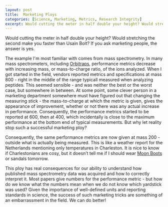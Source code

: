 ```yaml
---
layout: post
title:  Marketing Ploys
categories: [Science, Marketing, Metrics, Research Integrity]
excerpt: Would cutting the meter in half double your height? Would stretching the second make you faster than Usain Bolt? If you ask marketing people, the answer is yes.
---
```


Would cutting the meter in half double your height? Would stretching the second make you faster than Usain Bolt? If you ask marketing people, the answer is yes. 

The example I'm most familiar with comes from mass spectrometry. In many mass spectrometers, including [Orbitraps](https://doi.org/10.1016/j.jasms.2009.01.005), performance metrics decrease with increasing mass, or mass-to-charge ratio, of the ions analyzed. When I got started in the field, vendors reported metrics and specifications at mass 800 - right in the middle of the range typicall measured when analyzing peptides. This seemed sensible - and was neither the best or the worst case, but somewhere in between. At some point, some clever person in a marketing department somewhere must have figured out that changing the measuring stick - the mass-to-charge at which the metric is given, gives the appearance of improvement, whether or not there was any actual increase in performance. Consequently, the performance metrics started to be reported at 600, then at 400, which incidentally is close to the maximum performance at the bottom end of typical measurements. But why let reality stop such a successful marketing ploy? 

Consequently, the same performance metrics are now given at mass 200 - outside what is actually being measured. This is like a weather report for the Netherlands mentioning only temperatures in Charleston. It is nice to know if Charlestonians are cosy, but it doesn’t tell me if I should wear [Moon Boots](https://en.wikipedia.org/wiki/Moon_Boot) or sandals tomorrow.

This ploy has real consequences for our ability to understand how published mass spectrometry data was acquired and how to correctly interpret it. Most papers give numbers for the performance metric - but how do we know what the numbers mean when we do not know which yardstick was used? Given the importance of well-defined units and reporting standards in science, the success of such marketing tricks are something of an embarrassment in the field. We can do better!
&nbsp;  
&nbsp;  
&nbsp;  
